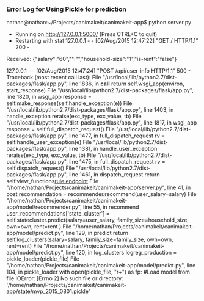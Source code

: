 ### Error Log for Using Pickle for prediction


nathan@nathan:~/Projects/canimakeit/canimakeit-app$ python server.py
 * Running on http://127.0.0.1:5000/ (Press CTRL+C to quit)
 * Restarting with stat
127.0.0.1 - - [02/Aug/2015 12:47:22] "GET / HTTP/1.1" 200 -

Received:  {"salary":"60","":"","household-size":"1","is-rent":"false"} 


127.0.0.1 - - [02/Aug/2015 12:47:24] "POST /api/user-info HTTP/1.1" 500 -
Traceback (most recent call last):
  File "/usr/local/lib/python2.7/dist-packages/flask/app.py", line 1836, in __call__
    return self.wsgi_app(environ, start_response)
  File "/usr/local/lib/python2.7/dist-packages/flask/app.py", line 1820, in wsgi_app
    response = self.make_response(self.handle_exception(e))
  File "/usr/local/lib/python2.7/dist-packages/flask/app.py", line 1403, in handle_exception
    reraise(exc_type, exc_value, tb)
  File "/usr/local/lib/python2.7/dist-packages/flask/app.py", line 1817, in wsgi_app
    response = self.full_dispatch_request()
  File "/usr/local/lib/python2.7/dist-packages/flask/app.py", line 1477, in full_dispatch_request
    rv = self.handle_user_exception(e)
  File "/usr/local/lib/python2.7/dist-packages/flask/app.py", line 1381, in handle_user_exception
    reraise(exc_type, exc_value, tb)
  File "/usr/local/lib/python2.7/dist-packages/flask/app.py", line 1475, in full_dispatch_request
    rv = self.dispatch_request()
  File "/usr/local/lib/python2.7/dist-packages/flask/app.py", line 1461, in dispatch_request
    return self.view_functions[rule.endpoint](**req.view_args)
  File "/home/nathan/Projects/canimakeit/canimakeit-app/server.py", line 41, in post
    recommendation = recommender.recommend(user_salary=salary)
  File "/home/nathan/Projects/canimakeit/canimakeit-app/model/recommender.py", line 55, in recommend
    user_recommendations['state_cluster'] = self.statecluster.predict(salary=user_salary, family_size=household_size, own=own, rent=rent )
  File "/home/nathan/Projects/canimakeit/canimakeit-app/model/predict.py", line 129, in predict
    return self.log_clusters(salary=salary, family_size=family_size, own=own, rent=rent)
  File "/home/nathan/Projects/canimakeit/canimakeit-app/model/predict.py", line 120, in log_clusters
    logreg_production = pickle_loader(pickle_file)
  File "/home/nathan/Projects/canimakeit/canimakeit-app/model/predict.py", line 104, in pickle_loader
    with open(pickle_file, "r+") as fp:     #Load model from file
IOError: [Errno 2] No such file or directory: '/home/nathan/Projects/canimakeit/canimakeit-app/state/mvp_2015_0801.pickle'
